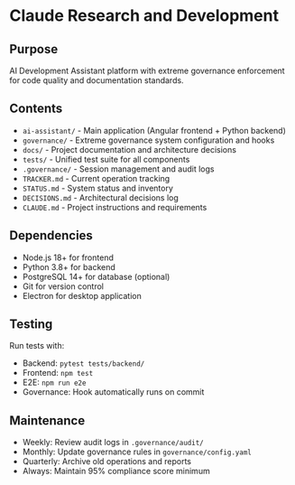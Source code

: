 # Claude Research and Development

## Purpose
AI Development Assistant platform with extreme governance enforcement for code quality and documentation standards.

## Contents
- `ai-assistant/` - Main application (Angular frontend + Python backend)
- `governance/` - Extreme governance system configuration and hooks
- `docs/` - Project documentation and architecture decisions
- `tests/` - Unified test suite for all components
- `.governance/` - Session management and audit logs
- `TRACKER.md` - Current operation tracking
- `STATUS.md` - System status and inventory
- `DECISIONS.md` - Architectural decisions log
- `CLAUDE.md` - Project instructions and requirements

## Dependencies
- Node.js 18+ for frontend
- Python 3.8+ for backend
- PostgreSQL 14+ for database (optional)
- Git for version control
- Electron for desktop application

## Testing
Run tests with:
- Backend: `pytest tests/backend/`
- Frontend: `npm test`
- E2E: `npm run e2e`
- Governance: Hook automatically runs on commit

## Maintenance
- Weekly: Review audit logs in `.governance/audit/`
- Monthly: Update governance rules in `governance/config.yaml`
- Quarterly: Archive old operations and reports
- Always: Maintain 95% compliance score minimum